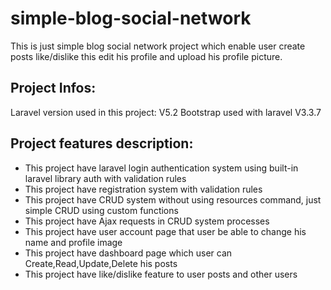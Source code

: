 # simple-blog-social-network
This is just simple blog social network project
which enable user create posts like/dislike this
edit his profile and upload his profile picture.

Project Infos:
--------------
Laravel version used in this project: V5.2
Bootstrap used with laravel V3.3.7 

Project features description:
-----------------------------

- This project have laravel login authentication system using built-in laravel library auth with validation rules
- This project have registration system with validation rules
- This project have CRUD system without using resources command, just simple CRUD using custom functions
- This project have Ajax requests in CRUD system processes
- This project have user account page that user be able to change his name and profile image
- This project have dashboard page which user can Create,Read,Update,Delete his posts
- This project have like/dislike feature to user posts and other users
